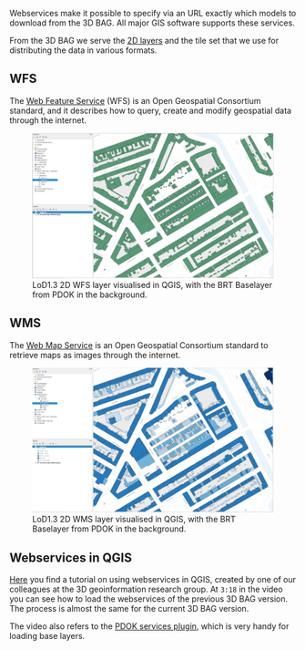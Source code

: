 Webservices make it possible to specify via an URL exactly which models to download from the 3D BAG. All major GIS software supports these services.

From the 3D BAG we serve the [2D layers](../schema/layers.md#data-layers) and the tile set that we use for distributing the data in various formats.

## WFS

The [Web Feature Service](https://www.ogc.org/standards/wfs) (WFS) is an Open Geospatial Consortium standard, and it describes how to query, create and modify geospatial data through the internet.

<figure>
  <img src="../../../images_common/wfs.png" />
  <figcaption>LoD1.3 2D WFS layer visualised in QGIS, with the BRT Baselayer from PDOK in the background.</figcaption>
</figure>

## WMS

The [Web Map Service](https://www.ogc.org/standards/wms) is an Open Geospatial Consortium standard to retrieve maps as images through the internet.

<figure>
  <img src="../../../images_common/wms.png" />
  <figcaption>LoD1.3 2D WMS layer visualised in QGIS, with the BRT Baselayer from PDOK in the background.</figcaption>
</figure>

## Webservices in QGIS

[Here](https://www.youtube.com/watch?v=dWTGOm3Emw4&list=PL4POqt8zsiXFJEEF88f6uAnfuOQSAoG6l) you find a tutorial on using webservices in QGIS, created by one of our colleagues at the 3D geoinformation research group. At `3:18` in the video you can see how to load the webservices of the previous 3D BAG version. The process is almost the same for the current 3D BAG version.

The video also refers to the [PDOK services plugin](https://plugins.qgis.org/plugins/pdokservicesplugin/), which is very handy for loading base layers.
